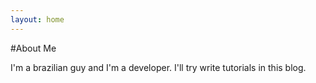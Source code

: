 ```yaml
---
layout: home
---
```

#About Me

I'm a brazilian guy and I'm a developer. I'll try write tutorials in this blog.